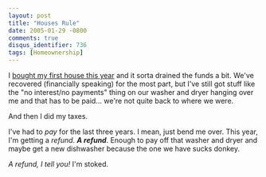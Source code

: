 ```yaml
---
layout: post
title: "Houses Rule"
date: 2005-01-29 -0800
comments: true
disqus_identifier: 736
tags: [Homeownership]
---
```

I [bought my first house this
year](/archive/2004/03/29/funded-and-recorded.aspx) and it sorta drained
the funds a bit. We've recovered (financially speaking) for the most
part, but I've still got stuff like the "no interest/no payments" thing
on our washer and dryer hanging over me and that has to be paid... we're
not quite back to where we were.
 
 And then I did my taxes.
 
 I've had to *pay* for the last three years. I mean, just bend me over.
This year, I'm getting a *refund*. ***A refund***. Enough to pay off
that washer and dryer and maybe get a new dishwasher because the one we
have sucks donkey.
 
 *A refund, I tell you!* I'm stoked.
